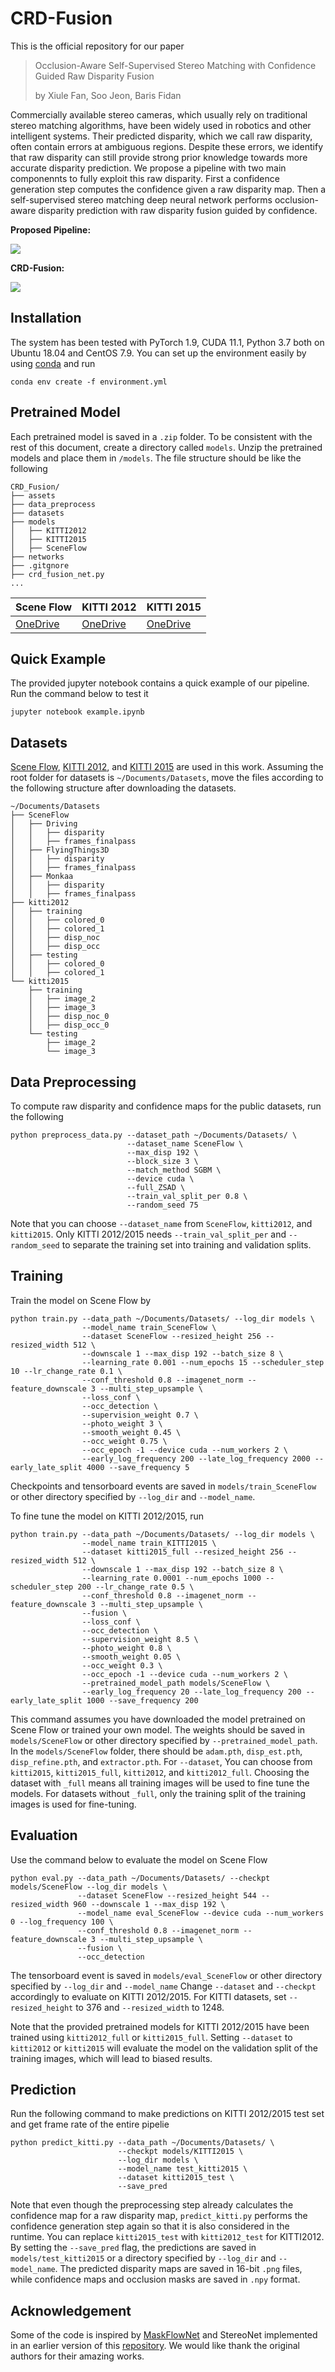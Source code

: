 # CRD-Fusion

This is the official repository for our paper
> Occlusion-Aware Self-Supervised Stereo Matching with Confidence Guided Raw Disparity Fusion
>
> by Xiule Fan, Soo Jeon, Baris Fidan

Commercially available stereo cameras, which usually rely on traditional stereo matching algorithms, have been widely
used in robotics and other intelligent systems. Their predicted disparity, which we call raw disparity, often contain
errors at ambiguous regions. Despite these errors, we identify that raw disparity can still provide strong prior
knowledge towards more accurate disparity prediction. We propose a pipeline with two main componennts to fully exploit
this raw disparity. First a confidence generation step computes the confidence given a raw disparity map. Then a
self-supervised stereo matching deep neural network performs occlusion-aware disparity prediction with raw disparity
fusion guided by confidence.

**Proposed Pipeline:**

![](assets/pipeline.png)

**CRD-Fusion:**

![](assets/crd_fusion.png)

## Installation

The system has been tested with PyTorch 1.9, CUDA 11.1, Python 3.7 both on Ubuntu 18.04 and CentOS 7.9. You can set up
the environment easily by using [conda](https://www.anaconda.com/products/individual)
and run

```
conda env create -f environment.yml
```

## Pretrained Model

Each pretrained model is saved in a `.zip` folder. To be consistent with the rest of this document, create a directory
called `models`. Unzip the pretrained models and place them in `/models`. The file structure should be like the
following

```
CRD_Fusion/
├── assets
├── data_preprocess
├── datasets
├── models
│   ├── KITTI2012
│   ├── KITTI2015
│   ├── SceneFlow
├── networks
├── .gitgnore
├── crd_fusion_net.py
...
```

| Scene Flow |  KITTI 2012 | KITTI 2015 | 
|---|---|---|
| [OneDrive](https://1drv.ms/u/s!Ai577MWqjhXlkALQ5nGtFYbAtIjP) |  [OneDrive](https://1drv.ms/u/s!Ai577MWqjhXlkARNp8QLZ_vgeqAX) | [OneDrive](https://1drv.ms/u/s!Ai577MWqjhXlkANJvCORCdi3jxnC) | 

## Quick Example

The provided jupyter notebook contains a quick example of our pipeline. Run the command below to test it

```
jupyter notebook example.ipynb
```

## Datasets

[Scene Flow](https://lmb.informatik.uni-freiburg.de/resources/datasets/SceneFlowDatasets.en.html),
[KITTI 2012](http://www.cvlibs.net/datasets/kitti/eval_stereo_flow.php?benchmark=stereo),
and [KITTI 2015](http://www.cvlibs.net/datasets/kitti/eval_scene_flow.php?benchmark=stereo)
are used in this work. Assuming the root folder for datasets is `~/Documents/Datasets`, move the files according to the
following structure after downloading the datasets.

```
~/Documents/Datasets
├── SceneFlow
│   ├── Driving
│   │   ├── disparity
│   │   ├── frames_finalpass
│   ├── FlyingThings3D
│   │   ├── disparity
│   │   ├── frames_finalpass
│   ├── Monkaa
│   │   ├── disparity
│   │   ├── frames_finalpass
├── kitti2012
│   ├── training
│   │   ├── colored_0
│   │   ├── colored_1
│   │   ├── disp_noc
│   │   ├── disp_occ
│   ├── testing
│   │   ├── colored_0
│   │   ├── colored_1
└── kitti2015
    ├── training
    │   ├── image_2
    │   ├── image_3
    │   ├── disp_noc_0
    │   ├── disp_occ_0
    └── testing
        ├── image_2
        └── image_3
```

## Data Preprocessing

To compute raw disparity and confidence maps for the public datasets, run the following

```
python preprocess_data.py --dataset_path ~/Documents/Datasets/ \
                          --dataset_name SceneFlow \
                          --max_disp 192 \
                          --block_size 3 \
                          --match_method SGBM \
                          --device cuda \
                          --full_ZSAD \
                          --train_val_split_per 0.8 \
                          --random_seed 75
```

Note that you can choose `--dataset_name` from `SceneFlow`, `kitti2012`, and `kitti2015`. Only KITTI 2012/2015
needs `--train_val_split_per` and `--random_seed` to separate the training set into training and validation splits.

## Training

Train the model on Scene Flow by

```
python train.py --data_path ~/Documents/Datasets/ --log_dir models \
                --model_name train_SceneFlow \
                --dataset SceneFlow --resized_height 256 --resized_width 512 \
                --downscale 1 --max_disp 192 --batch_size 8 \
                --learning_rate 0.001 --num_epochs 15 --scheduler_step 10 --lr_change_rate 0.1 \
                --conf_threshold 0.8 --imagenet_norm --feature_downscale 3 --multi_step_upsample \
                --loss_conf \
                --occ_detection \
                --supervision_weight 0.7 \
                --photo_weight 3 \
                --smooth_weight 0.45 \
                --occ_weight 0.75 \
                --occ_epoch -1 --device cuda --num_workers 2 \
                --early_log_frequency 200 --late_log_frequency 2000 --early_late_split 4000 --save_frequency 5
```

Checkpoints and tensorboard events are saved in `models/train_SceneFlow` or other directory specified by `--log_dir`
and `--model_name`.

To fine tune the model on KITTI 2012/2015, run

```
python train.py --data_path ~/Documents/Datasets/ --log_dir models \
                --model_name train_KITTI2015 \
                --dataset kitti2015_full --resized_height 256 --resized_width 512 \
                --downscale 1 --max_disp 192 --batch_size 8 \
                --learning_rate 0.0001 --num_epochs 1000 --scheduler_step 200 --lr_change_rate 0.5 \
                --conf_threshold 0.8 --imagenet_norm --feature_downscale 3 --multi_step_upsample \
                --fusion \
                --loss_conf \
                --occ_detection \
                --supervision_weight 8.5 \
                --photo_weight 0.8 \
                --smooth_weight 0.05 \
                --occ_weight 0.3 \
                --occ_epoch -1 --device cuda --num_workers 2 \
                --pretrained_model_path models/SceneFlow \
                --early_log_frequency 20 --late_log_frequency 200 --early_late_split 1000 --save_frequency 200
```

This command assumes you have downloaded the model pretrained on Scene Flow or trained your own model. The weights
should be saved in `models/SceneFlow` or other directory specified by `--pretrained_model_path`. In the
`models/SceneFlow` folder, there should be `adam.pth`, `disp_est.pth`, `disp_refine.pth`, and `extractor.pth`.
For `--dataset`, You can choose from `kitti2015`, `kitti2015_full`, `kitti2012`, and `kitti2012_full`. Choosing the
dataset with `_full` means all training images will be used to fine tune the models. For datasets without `_full`, only
the training split of the training images is used for fine-tuning.

## Evaluation

Use the command below to evaluate the model on Scene Flow

```
python eval.py --data_path ~/Documents/Datasets/ --checkpt models/SceneFlow --log_dir models \
               --dataset SceneFlow --resized_height 544 --resized_width 960 --downscale 1 --max_disp 192 \
               --model_name eval_SceneFlow --device cuda --num_workers 0 --log_frequency 100 \
               --conf_threshold 0.8 --imagenet_norm --feature_downscale 3 --multi_step_upsample \
               --fusion \
               --occ_detection
```

The tensorboard event is saved in `models/eval_SceneFlow` or other directory specified by `--log_dir` and `--model_name`
Change `--dataset` and `--checkpt` accordingly to evaluate on KITTI 2012/2015. For KITTI datasets,
set `--resized_height` to 376 and `--resized_width` to 1248.

Note that the provided pretrained models for KITTI 2012/2015 have been trained using `kitti2012_full`
or `kitti2015_full`. Setting `--dataset` to `kitti2012` or `kitti2015` will evaluate the model on the validation split
of the training images, which will lead to biased results.

## Prediction

Run the following command to make predictions on KITTI 2012/2015 test set and get frame rate of the entire pipelie

```
python predict_kitti.py --data_path ~/Documents/Datasets/ \
                        --checkpt models/KITTI2015 \
                        --log_dir models \
                        --model_name test_kitti2015 \
                        --dataset kitti2015_test \
                        --save_pred
```

Note that even though the preprocessing step already calculates the confidence map for a raw disparity map,
`predict_kitti.py` performs the confidence generation step again so that it is also considered in the runtime. You can
replace `kitti2015_test` with `kitti2012_test` for KITTI2012. By setting the `--save_pred` flag, the predictions are
saved in `models/test_kitti2015` or a directory specified by `--log_dir` and `--model_name`. The predicted disparity
maps are saved in 16-bit `.png` files, while confidence maps and occlusion masks are saved in `.npy` format.

## Acknowledgement

Some of the code is inspired by [MaskFlowNet](https://github.com/microsoft/MaskFlownet) and StereoNet implemented in an
earlier version of this [repository](https://github.com/meteorshowers/X-StereoLab). We would like thank the original
authors for their amazing works. 
